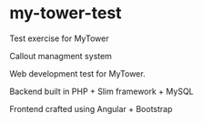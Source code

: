 # my-tower-test
Test exercise for MyTower

Callout managment system

Web development test for MyTower.

Backend built in PHP + Slim framework + MySQL

Frontend crafted using Angular + Bootstrap
